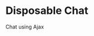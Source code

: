 Disposable Chat
===============================================================================================

Chat using Ajax

